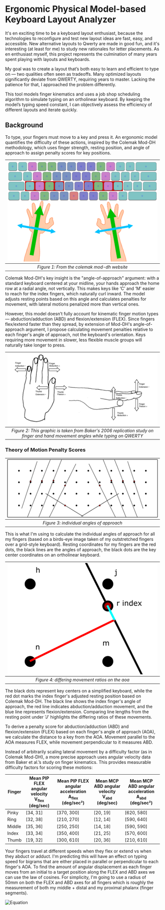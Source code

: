 # Ergonomic Physical Model-based Keyboard Layout Analyzer
It's en exciting time to be a keyboard layout enthusiast, because the technologies to reconfigure and test new layout ideas are fast, easy, and accessible. New alternative layouts to Qwerty are made in good fun, and it's interesting (at least for me) to study new rationales for letter placements. As en enthusiast myself, this project represents the culmination of many years spent playing with layouts and keyboards.

My goal was to create a layout that’s both easy to learn and efficient to type on — two qualities often seen as tradeoffs. Many optimized layouts significantly deviate from QWERTY, requiring years to master. Lacking the patience for that, I approached the problem differently.

This tool models finger kinematics and uses a job shop scheduling algorithm to simulate typing on an ortholinear keyboard. By keeping the model’s typing speed constant, I can objectively assess the efficiency of different layouts and iterate quickly.

## Background

To type, your fingers must move to a key and press it. An ergonomic model quantifies the difficulty of these actions, inspired by the Colemak Mod-DH methodology, which uses finger strength, resting position, and angle of approach to assign penalty scores for key positions.

| ![alt text](https://github.com/mkstp/layout_analyzer/blob/main/Images/iso_angle_approach.png) |
|:---------------------------:|
| *Figure 1: From the colemak mod-dh website* |

Colemak Mod-DH's key insight is the "angle-of-approach" argument: with a standard keyboard centered at your midline, your hands approach the home row at a radial angle, not vertically. This makes keys like ‘C’ and ‘M’ easier to reach for the index fingers, which naturally curl inward. The model adjusts resting points based on this angle and calculates penalties for movement, with lateral motions penalized more than vertical ones.

However, this model doesn’t fully account for kinematic finger motion types — abduction/adduction (ABD) and flexion/extension (FLEX). Since fingers flex/extend faster than they spread, by extension of Mod-DH's angle-of-approach argument, I propose calculating movement penalties relative to each finger's angle of approach, not the keyboard's orientation. Keys requiring more movement in slower, less flexible muscle groups will naturally take longer to press.

| ![alt text](https://github.com/mkstp/layout_analyzer/blob/main/Images/finger_movements.png) |
|:---------------------------:|
| *Figure 2: This graphic is taken from Baker's 2006 replication study on finger and hand movement angles while typing on QWERTY* |

### Theory of Motion Penalty Scores

| ![alt text](https://github.com/mkstp/layout_analyzer/blob/main/Images/aoa.png) |
|:---------------------------:|
| *Figure 3: individual angles of approach* |

This is what I'm using to calculate the individual angles of approach for all my fingers (based on a birds-eye image taken of my outstretched fingers over a grid-style keyboard). Resting coordinates for my fingers are the red dots, the black lines are the angles of approach, the black dots are the key center coordinates on an ortholinear keyboard.

| ![alt text](https://github.com/mkstp/layout_analyzer/blob/main/Images/abstract_angle_of_approach.png) |
|:---------------------------:|
| *Figure 4: differing movement ratios on the aoa* |

The black dots represent key centers on a simplified keyboard, while the red dot marks the index finger's adjusted resting position based on Colemak Mod-DH. The black line shows the index finger's angle of approach, the red line indicates abduction/adduction movement, and the blue line represents flexion/extension. Comparing line lengths from the resting point under 'J' highlights the differing ratios of these movements.

To derive a penalty score for abduction/adduction (ABD) and flexion/extension (FLEX) based on each finger's angle of approach (AOA), we calculate the distance to a key from the AOA. Movement parallel to the AOA measures FLEX, while movement perpendicular to it measures ABD.

Instead of arbitrarily scaling lateral movement by a difficulty factor (as in Colemak Mod-DH), a more precise approach uses angular velocity data from Baker et al.’s study on finger kinematics. This provides measurable difficulty factors for scoring these motions:

| Finger          | Mean PIP FLEX angular velocity V<sub>flex</sub> (deg/sec) | Mean PIP FLEX angular acceleration A<sub>flex</sub> (deg/sec²) | Mean MCP ABD angular velocity V<sub>abd</sub> (deg/sec) | Mean MCP ABD angular acceleration A<sub>abd</sub> (deg/sec²) |
|------------------|-----------------------------------------|-----------------------------------------------|----------------------------------------|-----------------------------------------------|
| Pinky           | [34, 31]                                | [370, 300]                                    | [20, 19]                               | [620, 580]                                    |
| Ring            | [32, 38]                                | [210, 270]                                    | [12, 14]                               | [590, 640]                                    |
| Middle          | [35, 36]                                | [250, 250]                                    | [14, 18]                               | [590, 590]                                    |
| Index           | [33, 34]                                | [350, 400]                                    | [21, 25]                               | [570, 600]                                    |
| Thumb           | [19, 32]                                | [300, 610]                                    | [20, 36]                               | [210, 610]                                    |

Your fingers travel at different speeds when they flex or extend vs when they abduct or adduct. I'm predicting this will have an effect on typing speed for bigrams that are either placed in parallel or perpendicular to each finger's AOA. To find the amount of angular displacement as each finger moves from an initial to a target position along the FLEX and ABD axes we can use the law of cosines. For simplicity, I'm going to use a radius of 50mm on both the FLEX and ABD axes for all fingers which is roughly the measurement of both my middle + distal and my proximal phalanx (finger segments).

![Equation](https://latex.codecogs.com/png.latex?\theta_{abd}=\cos^{-1}\left(\frac{5000-D_{abd}^2}{10000}\right))
